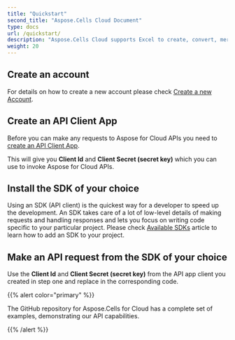 ```yaml
---
title: "Quickstart"
second_title: "Aspose.Cells Cloud Document"
type: docs
url: /quickstart/
description: "Aspose.Cells Cloud supports Excel to create, convert, merge, split, protected, inner object operation, and so on."
weight: 20
---
```


## **Create an account**
For details on how to create a new account please check [Create a new Account](https://docs.aspose.cloud/total/creating-and-managing-account/).
## **Create an API Client App**
Before you can make any requests to Aspose for Cloud APIs you need to [create an API Client App](https://docs.aspose.cloud/total/create-new-app-and-get-app-key-and-sid/).

This will give you **Client Id** and **Client Secret (secret key)** which you can use to invoke Aspose for Cloud APIs.
## **Install the SDK of your choice**
Using an SDK (API client) is the quickest way for a developer to speed up the development. An SDK takes care of a lot of low-level details of making requests and handling responses and lets you focus on writing code specific to your particular project. Please check [Available SDKs](/cells/available-sdks/) article to learn how to add an SDK to your project.
## **Make an API request from the SDK of your choice**
Use the **Client Id** and **Client Secret (secret key)** from the API app client you created in step one and replace in the corresponding code.

{{% alert color="primary" %}} 

The GitHub repository for Aspose.Cells for Cloud has a complete set of examples, demonstrating our API capabilities.

{{% /alert %}} 




